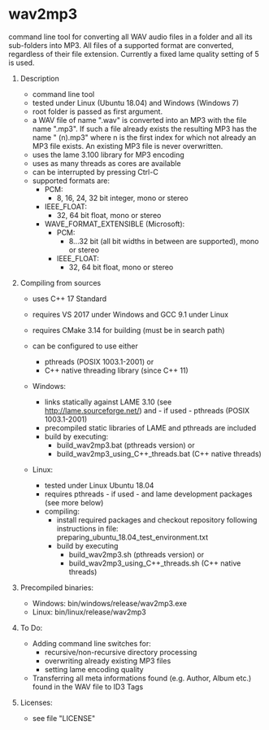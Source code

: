 # wav2mp3

command line tool for converting all WAV audio files in a folder
and all its sub-folders into MP3. All files of a supported format are converted,
regardless of their file extension. Currently a fixed lame quality setting
of 5 is used.

1. Description
   - command line tool
   - tested under Linux (Ubuntu 18.04)
     and Windows (Windows 7)
   - root folder is passed as first argument.
   - a WAV file of name "<name>.wav" is converted into an MP3 with the file name
     "<name>.mp3". If such a file already exists the resulting MP3 has the name
     "<name> (n).mp3" where n is the first index for which not already
     an MP3 file exists. An existing MP3 file is never overwritten.
   - uses the lame 3.100 library for MP3 encoding
   - uses as many threads as cores are available
   - can be interrupted by pressing Ctrl-C
   - supported formats are:
     - PCM:
       - 8, 16, 24, 32 bit integer, mono or stereo
     - IEEE_FLOAT:
       - 32, 64 bit float, mono or stereo
     - WAVE_FORMAT_EXTENSIBLE (Microsoft):
       - PCM:
       	 - 8...32 bit (all bit widths in between are supported),
           mono or stereo
       - IEEE_FLOAT:
       	 - 32, 64 bit float, mono or stereo

2. Compiling from sources
   - uses C++ 17 Standard
   - requires VS 2017 under Windows and
     GCC 9.1 under Linux
   - requires CMake 3.14 for building (must be in search path)
   - can be configured to use either
     - pthreads (POSIX 1003.1-2001) or
     - C++ native threading library (since C++ 11)
   - Windows:
     - links statically against LAME 3.10 (see http://lame.sourceforge.net/)
       and - if used - pthreads (POSIX 1003.1-2001)
     - precompiled static libraries of LAME and pthreads are included
     - build by executing:
       - build_wav2mp3.bat (pthreads version) or
       - build_wav2mp3_using_C++_threads.bat (C++ native threads)
          
   - Linux:
     - tested under Linux Ubuntu 18.04
     - requires pthreads - if used - and lame development packages
       (see more below)
     - compiling:
       - install required packages and checkout repository
         following instructions in file:
            preparing_ubuntu_18.04_test_environment.txt
       - build by executing
          * build_wav2mp3.sh (pthreads version) or
          * build_wav2mp3_using_C++_threads.sh (C++ native threads)

3. Precompiled binaries:
   - Windows: bin/windows/release/wav2mp3.exe
   - Linux:   bin/linux/release/wav2mp3

4. To Do:
   - Adding command line switches for:
     - recursive/non-recursive directory processing
     - overwriting already existing MP3 files
     - setting lame encoding quality
   - Transferring all meta informations found (e.g. Author, Album etc.)
     found in the WAV file to ID3 Tags

5. Licenses:
   - see file "LICENSE"


